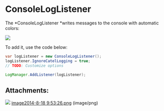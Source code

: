 # ConsoleLogListener

The *ConsoleLogListener *writes messages to the console with automatic colors:

![](attachments/31588359/31752193.png?width=500)

To add it, use the code below:

``` {.java data-syntaxhighlighter-params="brush: java; gutter: false; theme: Confluence" data-theme="Confluence" style="brush: java; gutter: false; theme: Confluence"}
var logListener = new ConsoleLogListener();
logListener.IgnoreCatelLogging = true;
// TODO: Customize options
 
LogManager.AddListener(logListener);
```

## Attachments:

![](images/icons/bullet_blue.gif) [image2014-8-18 9:53:26.png](attachments/31588359/31752193.png) (image/png)

